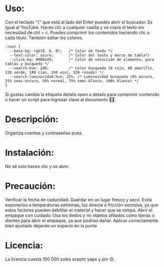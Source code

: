 # Uso:
Con el teclado "}" que está al lado del Enter puedes abrir el buscador. Es igual al YouTube. Haces clic a cualquier casilla y se copia el texto sin necesidad de ctrl + c. Puedes comprimir los contenidos haciendo clic a cada titulo. También editar los colores.

    :root {
      --base-bg: rgb(0, 0, 0);   /* Color de fondo */
      --text-color: azure;       /* Color del texto y marco de tabla*/
      --click-bg: #008a39;       /* Color de selección de elemento, para tablas y busqueda */
      --search-hue: 240;         /* Color busqueda (0 rojo, 60 amarillo, 120 verde, 180 cian, 240 azul, 320 rosado) */
      --search-luminosidad-hue: 25%; /* Luminosidad busqueda (0% oscuro, 25% semi-oscuro, 50% normal, 75% semi-blanco, 100% blanco) */
    }

Si gustas cambia la etiqueta details open a details para comprimir contenido o hacer un script para ingresar clave al documento 🤷‍♂️.
# Descripción:
Organiza cuentas y contraseñas pues.
# Instalación:
No sé solo haces clic y se abre.
# Precaución: 
Verificar la fecha de caducidad. Guardar en un lugar fresco y seco. Evita exponerlos a temperaturas extremas, luz directa o fricción excesiva, ya que estos factores pueden debilitar el material y hacer que se rompa. Abrir el empaque con cuidado: Usa los dedos y no objetos afilados como tijeras o dientes para abrir el empaque, ya que podrías dañar. Aplicar correctamente bien ajustado dejando un espacio en la punta
# Licencia: 
La licencia cuesta 100 000 soles acepto yape y pin 😊.
